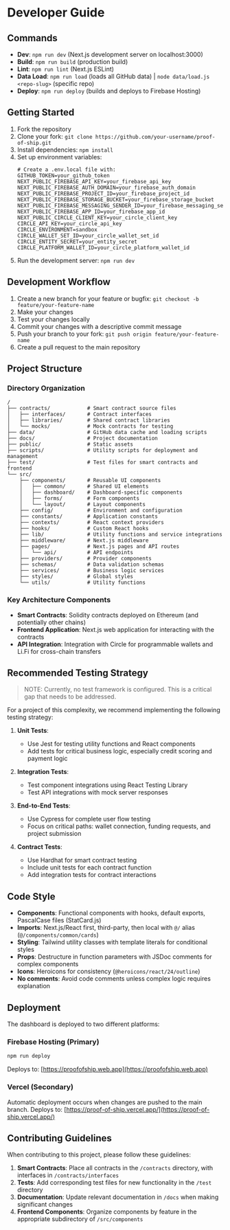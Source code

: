 # Developer Guide

## Commands

- **Dev**: `npm run dev` (Next.js development server on localhost:3000)
- **Build**: `npm run build` (production build)
- **Lint**: `npm run lint` (Next.js ESLint)
- **Data Load**: `npm run load` (loads all GitHub data) | `node data/load.js <repo-slug>` (specific repo)
- **Deploy**: `npm run deploy` (builds and deploys to Firebase Hosting)

## Getting Started

1. Fork the repository
2. Clone your fork: `git clone https://github.com/your-username/proof-of-ship.git`
3. Install dependencies: `npm install`
4. Set up environment variables:
   ```
   # Create a .env.local file with:
   GITHUB_TOKEN=your_github_token
   NEXT_PUBLIC_FIREBASE_API_KEY=your_firebase_api_key
   NEXT_PUBLIC_FIREBASE_AUTH_DOMAIN=your_firebase_auth_domain
   NEXT_PUBLIC_FIREBASE_PROJECT_ID=your_firebase_project_id
   NEXT_PUBLIC_FIREBASE_STORAGE_BUCKET=your_firebase_storage_bucket
   NEXT_PUBLIC_FIREBASE_MESSAGING_SENDER_ID=your_firebase_messaging_sender_id
   NEXT_PUBLIC_FIREBASE_APP_ID=your_firebase_app_id
   NEXT_PUBLIC_CIRCLE_CLIENT_KEY=your_circle_client_key
   CIRCLE_API_KEY=your_circle_api_key
   CIRCLE_ENVIRONMENT=sandbox
   CIRCLE_WALLET_SET_ID=your_circle_wallet_set_id
   CIRCLE_ENTITY_SECRET=your_entity_secret
   CIRCLE_PLATFORM_WALLET_ID=your_circle_platform_wallet_id
   ```
5. Run the development server: `npm run dev`

## Development Workflow

1. Create a new branch for your feature or bugfix: `git checkout -b feature/your-feature-name`
2. Make your changes
3. Test your changes locally
4. Commit your changes with a descriptive commit message
5. Push your branch to your fork: `git push origin feature/your-feature-name`
6. Create a pull request to the main repository

## Project Structure

### Directory Organization

```
/
├── contracts/            # Smart contract source files
│   ├── interfaces/       # Contract interfaces
│   ├── libraries/        # Shared contract libraries
│   └── mocks/            # Mock contracts for testing
├── data/                 # GitHub data cache and loading scripts
├── docs/                 # Project documentation
├── public/               # Static assets
├── scripts/              # Utility scripts for deployment and management
├── test/                 # Test files for smart contracts and frontend
└── src/
    ├── components/       # Reusable UI components
    │   ├── common/       # Shared UI elements
    │   ├── dashboard/    # Dashboard-specific components
    │   ├── forms/        # Form components
    │   └── layout/       # Layout components
    ├── config/           # Environment and configuration
    ├── constants/        # Application constants
    ├── contexts/         # React context providers
    ├── hooks/            # Custom React hooks
    ├── lib/              # Utility functions and service integrations
    ├── middleware/       # Next.js middleware
    ├── pages/            # Next.js pages and API routes
    │   └── api/          # API endpoints
    ├── providers/        # Provider components
    ├── schemas/          # Data validation schemas
    ├── services/         # Business logic services
    ├── styles/           # Global styles
    └── utils/            # Utility functions
```

### Key Architecture Components

- **Smart Contracts**: Solidity contracts deployed on Ethereum (and potentially other chains)
- **Frontend Application**: Next.js web application for interacting with the contracts
- **API Integration**: Integration with Circle for programmable wallets and Li.Fi for cross-chain transfers

## Recommended Testing Strategy

> NOTE: Currently, no test framework is configured. This is a critical gap that needs to be addressed.

For a project of this complexity, we recommend implementing the following testing strategy:

1. **Unit Tests**:

   - Use Jest for testing utility functions and React components
   - Add tests for critical business logic, especially credit scoring and payment logic

2. **Integration Tests**:

   - Test component integrations using React Testing Library
   - Test API integrations with mock server responses

3. **End-to-End Tests**:

   - Use Cypress for complete user flow testing
   - Focus on critical paths: wallet connection, funding requests, and project submission

4. **Contract Tests**:
   - Use Hardhat for smart contract testing
   - Include unit tests for each contract function
   - Add integration tests for contract interactions

## Code Style

- **Components**: Functional components with hooks, default exports, PascalCase files (StatCard.js)
- **Imports**: Next.js/React first, third-party, then local with `@/` alias (`@/components/common/cards`)
- **Styling**: Tailwind utility classes with template literals for conditional styles
- **Props**: Destructure in function parameters with JSDoc comments for complex components
- **Icons**: Heroicons for consistency (`@heroicons/react/24/outline`)
- **No comments**: Avoid code comments unless complex logic requires explanation

## Deployment

The dashboard is deployed to two different platforms:

### Firebase Hosting (Primary)

```bash
npm run deploy
```

Deploys to: [https://proofofship.web.app](https://proofofship.web.app)

### Vercel (Secondary)

Automatic deployment occurs when changes are pushed to the main branch.
Deploys to: [https://proof-of-ship.vercel.app/](https://proof-of-ship.vercel.app/)

## Contributing Guidelines

When contributing to this project, please follow these guidelines:

1. **Smart Contracts**: Place all contracts in the `/contracts` directory, with interfaces in `/contracts/interfaces`
2. **Tests**: Add corresponding test files for new functionality in the `/test` directory
3. **Documentation**: Update relevant documentation in `/docs` when making significant changes
4. **Frontend Components**: Organize components by feature in the appropriate subdirectory of `/src/components`
